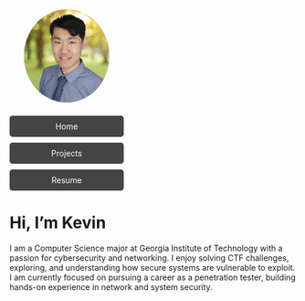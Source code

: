 <div style="display: flex;">

  <!-- Left column: photo + nav -->
  <div style="width: 200px; text-align: center; margin-right: 40px;">
    <!-- Photo -->
    <img src="images/IMG_2444.jpeg" alt="Kevin Yin" width="150" style="border-radius: 50%; margin-bottom: 20px;"/>

   <!-- Nav buttons stacked vertically -->
  <div style="display: flex; flex-direction: column; gap: 10px;">
      <a href="/" style="padding: 10px; background-color:#444; color:white; text-decoration:none; border-radius:5px;">Home</a>
      <a href="projects.md" style="padding: 10px; background-color:#444; color:white; text-decoration:none; border-radius:5px;">Projects</a>
      <a href="images/Kevin_s_Resume.pdf" style="padding: 10px; background-color:#444; color:white; text-decoration:none; border-radius:5px;" target="_blank">Resume</a>
    </div>
  </div>
  </div>

  <!-- Right column: About Me -->
  <div style="flex: 1;">
    <h1>Hi, I’m Kevin</h1>
    <p>
      I am a Computer Science major at Georgia Institute of Technology with a passion for cybersecurity and networking. 
      I enjoy solving CTF challenges, exploring, and understanding how secure systems are vulnerable to exploit. 
      I am currently focused on pursuing a career as a penetration tester, building hands-on experience in network and system security.
    </p>
  </div>

</div>

